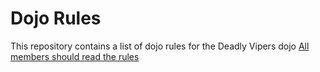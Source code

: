 Dojo Rules
==========

This repository contains a list of dojo rules for the Deadly Vipers dojo
[All members should read the rules]("https://github.com/deadlyvipers")


